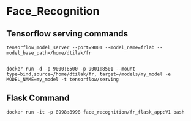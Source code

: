 # Face_Recognition


## Tensorflow serving commands
```
tensorflow_model_server --port=9001 --model_name=frlab --model_base_path=/home/dtilak/fr


docker run -d -p 9000:8500 -p 9001:8501 --mount type=bind,source=/home/dtilak/fr, target=/models/my_model -e MODEL_NAME=my_model -t tensorflow/serving 
```


## Flask Command
`docker run -it -p 8998:8998 face_recognition/fr_flask_app:V1 bash`
